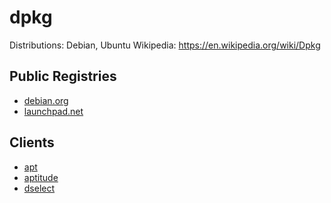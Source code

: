 # dpkg

Distributions: Debian, Ubuntu
Wikipedia: https://en.wikipedia.org/wiki/Dpkg

## Public Registries

- [debian.org](https://www.debian.org/mirror/list)
- [launchpad.net](https://launchpad.net/ubuntu)

## Clients

- [apt](https://en.wikipedia.org/wiki/APT_(Debian))
- [aptitude](https://en.wikipedia.org/wiki/Aptitude_(software))
- [dselect](https://en.wikipedia.org/wiki/Dselect)
